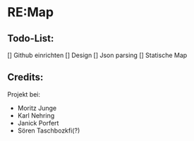 # RE:Map

## Todo-List:

[] Github einrichten
[] Design
[] Json parsing
[] Statische Map


## Credits:
Projekt bei:
- Moritz Junge
- Karl Nehring
- Janick Porfert
- Sören Taschbozkfi(?)